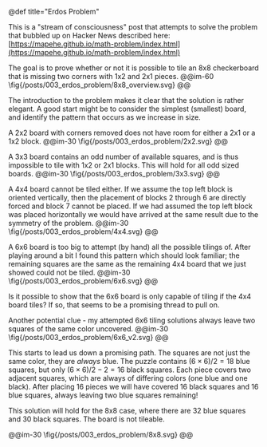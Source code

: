 @def title="Erdos Problem"

This is a "stream of consciousness" post that attempts to solve the problem that bubbled up on Hacker News described here: [https://mapehe.github.io/math-problem/index.html](https://mapehe.github.io/math-problem/index.html)


The goal is to prove whether or not it is possible to tile an 8x8 checkerboard that is missing two corners with 1x2 and 2x1 pieces.
@@im-60
\fig{/posts/003_erdos_problem/8x8_overview.svg}
@@


The introduction to the problem makes it clear that the solution is rather elegant. A good start might be to consider the simplest (smallest) board, and identify the pattern that occurs as we increase in size. 

A 2x2 board with corners removed does not have room for either a 2x1 or a 1x2 block.
@@im-30
\fig{/posts/003_erdos_problem/2x2.svg}
@@

A 3x3 board contains an odd number of available squares, and is thus impossible to tile with 1x2 or 2x1 blocks. This will hold for all odd sized boards.
@@im-30
\fig{/posts/003_erdos_problem/3x3.svg}
@@

A 4x4 board cannot be tiled either. If we assume the top left block is oriented vertically, then the placement of blocks 2 through 6 are directly forced and block 7 cannot be placed. If we had assumed the top left block was placed horizontally we would have arrived at the same result due to the symmetry of the problem.
@@im-30
\fig{/posts/003_erdos_problem/4x4.svg}
@@

A 6x6 board is too big to attempt (by hand) all the possible tilings of. After playing around a bit I found this pattern which should look familiar; the remaining squares are the same as the remaining 4x4 board that we just showed could not be tiled.
@@im-30
\fig{/posts/003_erdos_problem/6x6.svg}
@@

Is it possible to show that the 6x6 board is only capable of tiling if the 4x4 board tiles? If so, that seems to be a promising thread to pull on.

Another potential clue - my attempted 6x6 tiling solutions always leave two squares of the same color uncovered.
@@im-30
\fig{/posts/003_erdos_problem/6x6_v2.svg}
@@

This starts to lead us down a promising path. The squares are not just the same color, they are *always* blue. The puzzle contains $(6 \times 6)/2 = 18$ blue squares, but only $(6 \times 6)/2 - 2 = 16$ black squares. Each piece covers two adjacent squares, which are always of differing colors (one blue and one black). After placing 16 pieces we will have covered 16 black squares and 16 blue squares, always leaving two blue squares remaining!

This solution will hold for the 8x8 case, where there are 32 blue squares and 30 black squares. The board is not tileable.

@@im-30
\fig{/posts/003_erdos_problem/8x8.svg}
@@